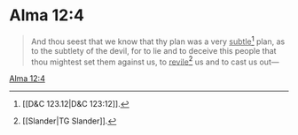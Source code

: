 # Alma 12:4

> And thou seest that we know that thy plan was a very <u>subtle</u>[^a] plan, as to the subtlety of the devil, for to lie and to deceive this people that thou mightest set them against us, to <u>revile</u>[^b] us and to cast us out—

[Alma 12:4](https://www.churchofjesuschrist.org/study/scriptures/bofm/alma/12?lang=eng&id=p4#p4)


[^a]: [[D&C 123.12|D&C 123:12]].  
[^b]: [[Slander|TG Slander]].  
